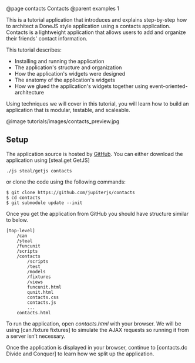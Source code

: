 @page contacts Contacts
@parent examples 1

This is a tutorial application that introduces and explains step-by-step how to architect a DoneJS style application
using a contacts application. Contacts is a lightweight application that allows users to add and organize their friends'
contact information.

This tutorial describes:

* Installing and running the application
* The application's structure and organization
* How the application's widgets were designed
* The anatomy of the application's widgets
* How we glued the application's widgets together using event-oriented-architecture

Using techniques we will cover in this tutorial, you will learn how to build an application that is modular,
testable, and scaleable.

@image tutorials/images/contacts_preview.jpg

## Setup

The application source is hosted by [GitHub](https://github.com/jupiterjs/contacts).
You can either download the application using [steal.get GetJS]
	
	./js steal/getjs contacts

or clone the code using the following commands:

	$ git clone https://github.com/jupiterjs/contacts
    $ cd contacts
    $ git submodule update --init

Once you get the application from GitHub you should have structure similar to below. 

	[top-level]
  		/can
  		/steal
  		/funcunit
    	/scripts
  		/contacts
    		/scripts
    		/test
			/models
			/fixtures
			/views
    		funcunit.html
    		qunit.html
    		contacts.css
    		contacts.js
    		...
		contacts.html

To run the application, open _contacts.html_ with your browser.  We will be using [can.fixture fixtures]
to simulate the AJAX requests so running it from a server isn’t necessary.

Once the application is displayed in your browser, continue to [contacts.dc Divide and Conquer]
to learn how we split up the application.